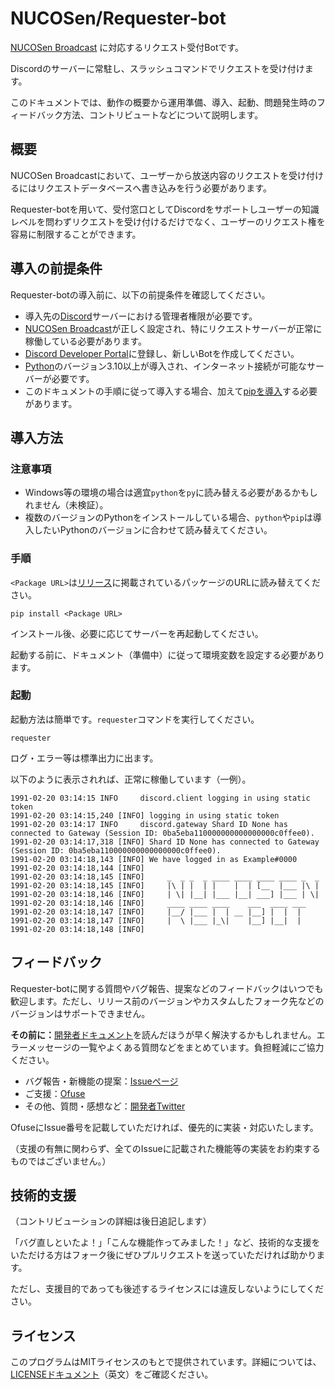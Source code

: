 
# NUCOSen/Requester-bot

[NUCOSen Broadcast](https://github.com/nucosen/broadcast) に対応するリクエスト受付Botです。

Discordのサーバーに常駐し、スラッシュコマンドでリクエストを受け付けます。

このドキュメントでは、動作の概要から運用準備、導入、起動、問題発生時のフィードバック方法、コントリビュートなどについて説明します。

## 概要

NUCOSen Broadcastにおいて、ユーザーから放送内容のリクエストを受け付けるにはリクエストデータベースへ書き込みを行う必要があります。

Requester-botを用いて、受付窓口としてDiscordをサポートしユーザーの知識レベルを問わずリクエストを受け付けるだけでなく、ユーザーのリクエスト権を容易に制限することができます。

## 導入の前提条件

Requester-botの導入前に、以下の前提条件を確認してください。

- 導入先の[Discord](https://discord.com/)サーバーにおける管理者権限が必要です。
- [NUCOSen Broadcast](https://github.com/nucosen/broadcast)が正しく設定され、特にリクエストサーバーが正常に稼働している必要があります。
- [Discord Developer Portal](https://discord.com/developers/applications)に登録し、新しいBotを作成してください。
- [Python](https://www.python.org/downloads/)のバージョン3.10以上が導入され、インターネット接続が可能なサーバーが必要です。
- このドキュメントの手順に従って導入する場合、加えて[pipを導入](https://pip.pypa.io/en/stable/getting-started/)する必要があります。

## 導入方法

### 注意事項

- Windows等の環境の場合は適宜`python`を`py`に読み替える必要があるかもしれません（未検証）。
- 複数のバージョンのPythonをインストールしている場合、`python`や`pip`は導入したいPythonのバージョンに合わせて読み替えてください。

### 手順

`<Package URL>`は[リリース](https://github.com/nucosen/requester/releases)に掲載されているパッケージのURLに読み替えてください。

```shell
pip install <Package URL>
```

インストール後、必要に応じてサーバーを再起動してください。

起動する前に、ドキュメント（準備中）に従って環境変数を設定する必要があります。

### 起動

起動方法は簡単です。`requester`コマンドを実行してください。

```shell
requester
```

ログ・エラー等は標準出力に出ます。

以下のように表示されれば、正常に稼働しています（一例）。

```log
1991-02-20 03:14:15 INFO     discord.client logging in using static token
1991-02-20 03:14:15,240 [INFO] logging in using static token
1991-02-20 03:14:17 INFO     discord.gateway Shard ID None has connected to Gateway (Session ID: 0ba5eba110000000000000000c0ffee0).
1991-02-20 03:14:17,318 [INFO] Shard ID None has connected to Gateway (Session ID: 0ba5eba110000000000000000c0ffee0).
1991-02-20 03:14:18,143 [INFO] We have logged in as Example#0000
1991-02-20 03:14:18,144 [INFO]
1991-02-20 03:14:18,145 [INFO]     _  _ _  _ ____ ____ ____ ____ _  _
1991-02-20 03:14:18,145 [INFO]     |\ | |  | |    |  | [__  |___ |\ |
1991-02-20 03:14:18,146 [INFO]     | \| |__| |___ |__| ___] |___ | \|
1991-02-20 03:14:18,146 [INFO]     ____ ____ ____    ___  ____ ___
1991-02-20 03:14:18,147 [INFO]     |__/ |___ |  | __ |__] |  |  |
1991-02-20 03:14:18,147 [INFO]     |  \ |___ |_\|    |__] |__|  |
1991-02-20 03:14:18,148 [INFO]
```

## フィードバック

Requester-botに関する質問やバグ報告、提案などのフィードバックはいつでも歓迎します。ただし、リリース前のバージョンやカスタムしたフォーク先などのバージョンはサポートできません。

**その前に：**[開発者ドキュメント](https://github.com/nucosen/requester-bot/docs/index.md)を読んだほうが早く解決するかもしれません。エラーメッセージの一覧やよくある質問などをまとめています。負担軽減にご協力ください。

- バグ報告・新機能の提案：[Issueページ](https://github.com/nucosen/requester-bot/issues)
- ご支援：[Ofuse](https://ofuse.me/sittingcat)
- その他、質問・感想など：[開発者Twitter](https://twitter.com/cuYkqv)

OfuseにIssue番号を記載していただければ、優先的に実装・対応いたします。

（支援の有無に関わらず、全てのIssueに記載された機能等の実装をお約束するものではございません。）

## 技術的支援

（コントリビューションの詳細は後日追記します）

「バグ直しといたよ！」「こんな機能作ってみました！」など、技術的な支援をいただける方はフォーク後にぜひプルリクエストを送っていただければ助かります。

ただし、支援目的であっても後述するライセンスには違反しないようにしてください。

## ライセンス

このプログラムはMITライセンスのもとで提供されています。詳細については、[LICENSEドキュメント](LICENSE)（英文）をご確認ください。
